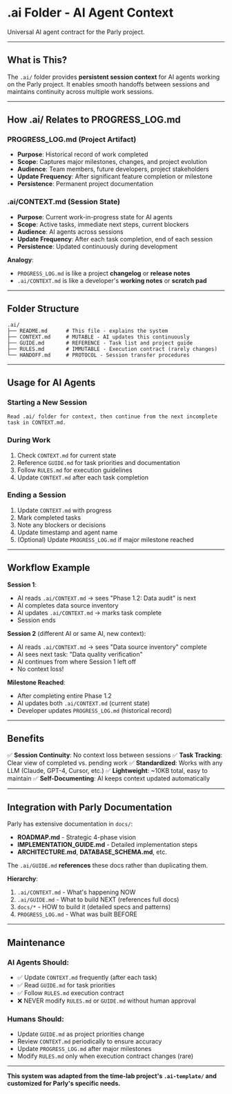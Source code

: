 # .ai Folder - AI Agent Context

Universal AI agent contract for the Parly project.

---

## What is This?

The `.ai/` folder provides **persistent session context** for AI agents working on the Parly project. It enables smooth handoffs between sessions and maintains continuity across multiple work sessions.

---

## How .ai/ Relates to PROGRESS_LOG.md

### PROGRESS_LOG.md (Project Artifact)
- **Purpose**: Historical record of work completed
- **Scope**: Captures major milestones, changes, and project evolution
- **Audience**: Team members, future developers, project stakeholders
- **Update Frequency**: After significant feature completion or milestone
- **Persistence**: Permanent project documentation

### .ai/CONTEXT.md (Session State)
- **Purpose**: Current work-in-progress state for AI agents
- **Scope**: Active tasks, immediate next steps, current blockers
- **Audience**: AI agents across sessions
- **Update Frequency**: After each task completion, end of each session
- **Persistence**: Updated continuously during development

**Analogy**:
- `PROGRESS_LOG.md` is like a project **changelog** or **release notes**
- `.ai/CONTEXT.md` is like a developer's **working notes** or **scratch pad**

---

## Folder Structure

```
.ai/
├── README.md      # This file - explains the system
├── CONTEXT.md     # MUTABLE - AI updates this continuously
├── GUIDE.md       # REFERENCE - Task list and project guide
├── RULES.md       # IMMUTABLE - Execution contract (rarely changes)
└── HANDOFF.md     # PROTOCOL - Session transfer procedures
```

---

## Usage for AI Agents

### Starting a New Session
```
Read .ai/ folder for context, then continue from the next incomplete task in CONTEXT.md.
```

### During Work
1. Check `CONTEXT.md` for current state
2. Reference `GUIDE.md` for task priorities and documentation
3. Follow `RULES.md` for execution guidelines
4. Update `CONTEXT.md` after each task completion

### Ending a Session
1. Update `CONTEXT.md` with progress
2. Mark completed tasks
3. Note any blockers or decisions
4. Update timestamp and agent name
5. (Optional) Update `PROGRESS_LOG.md` if major milestone reached

---

## Workflow Example

**Session 1**:
- AI reads `.ai/CONTEXT.md` → sees "Phase 1.2: Data audit" is next
- AI completes data source inventory
- AI updates `.ai/CONTEXT.md` → marks task complete
- Session ends

**Session 2** (different AI or same AI, new context):
- AI reads `.ai/CONTEXT.md` → sees "Data source inventory" complete
- AI sees next task: "Data quality verification"
- AI continues from where Session 1 left off
- No context loss!

**Milestone Reached**:
- After completing entire Phase 1.2
- AI updates both `.ai/CONTEXT.md` (current state)
- Developer updates `PROGRESS_LOG.md` (historical record)

---

## Benefits

✅ **Session Continuity**: No context loss between sessions
✅ **Task Tracking**: Clear view of completed vs. pending work
✅ **Standardized**: Works with any LLM (Claude, GPT-4, Cursor, etc.)
✅ **Lightweight**: ~10KB total, easy to maintain
✅ **Self-Documenting**: AI keeps context updated automatically

---

## Integration with Parly Documentation

Parly has extensive documentation in `docs/`:
- **ROADMAP.md** - Strategic 4-phase vision
- **IMPLEMENTATION_GUIDE.md** - Detailed implementation steps
- **ARCHITECTURE.md**, **DATABASE_SCHEMA.md**, etc.

The `.ai/GUIDE.md` **references** these docs rather than duplicating them.

**Hierarchy**:
1. `.ai/CONTEXT.md` - What's happening NOW
2. `.ai/GUIDE.md` - What to build NEXT (references full docs)
3. `docs/*` - HOW to build it (detailed specs and patterns)
4. `PROGRESS_LOG.md` - What was built BEFORE

---

## Maintenance

### AI Agents Should:
- ✅ Update `CONTEXT.md` frequently (after each task)
- ✅ Read `GUIDE.md` for task priorities
- ✅ Follow `RULES.md` execution contract
- ❌ NEVER modify `RULES.md` or `GUIDE.md` without human approval

### Humans Should:
- Update `GUIDE.md` as project priorities change
- Review `CONTEXT.md` periodically to ensure accuracy
- Update `PROGRESS_LOG.md` after major milestones
- Modify `RULES.md` only when execution contract changes (rare)

---

**This system was adapted from the time-lab project's `.ai-template/` and customized for Parly's specific needs.**
